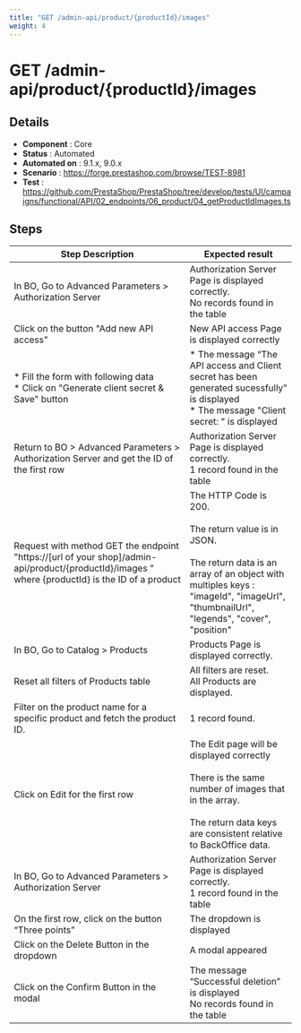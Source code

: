 ```yaml
---
title: "GET /admin-api/product/{productId}/images"
weight: 4
---
```


# GET /admin-api/product/{productId}/images
## Details
* **Component** : Core
* **Status** : Automated
* **Automated on** : 9.1.x, 9.0.x
* **Scenario** : https://forge.prestashop.com/browse/TEST-8981
* **Test** : https://github.com/PrestaShop/PrestaShop/tree/develop/tests/UI/campaigns/functional/API/02_endpoints/06_product/04_getProductIdImages.ts

## Steps
| Step Description | Expected result |
| ----- | ----- |
| In BO, Go to Advanced Parameters > Authorization Server | Authorization Server Page is displayed correctly.<br>No records found in the table |
| Click on the button "Add new API access" | New API access Page is displayed correctly |
| * Fill the form with following data<br> * Click on "Generate client secret & Save" button | * The message “The API access and Client secret has been generated sucessfully” is displayed<br> * The message "Client secret: " is displayed |
| Return to BO > Advanced Parameters > Authorization Server and get the ID of the first row | Authorization Server Page is displayed correctly.<br>1 record found in the table |
| Request with method GET the endpoint "https://[url of your shop]/admin-api/product/\{productId}/images " where \{productId} is the ID of a product | The HTTP Code is 200.<br><br>The return value is in JSON.<br><br>The return data is an array of an object with multiples keys : "imageId", "imageUrl", "thumbnailUrl", "legends", "cover", "position" |
| In BO, Go to Catalog > Products | Products Page is displayed correctly. |
| Reset all filters of Products table | All filters are reset. <br>All Products are displayed. |
| Filter on the product name for a specific product and fetch the product ID. | 1 record found. |
| Click on Edit for the first row | The Edit page will be displayed correctly<br><br>There is the same number of images that in the array.<br><br>The return data keys are consistent relative to BackOffice data. |
| In BO, Go to Advanced Parameters > Authorization Server | Authorization Server Page is displayed correctly.<br>1 record found in the table |
| On the first row, click on the button “Three points” | The dropdown is displayed |
| Click on the Delete Button in the dropdown | A modal appeared |
| Click on the Confirm Button in the modal | The message “Successful deletion” is displayed<br>No records found in the table |
